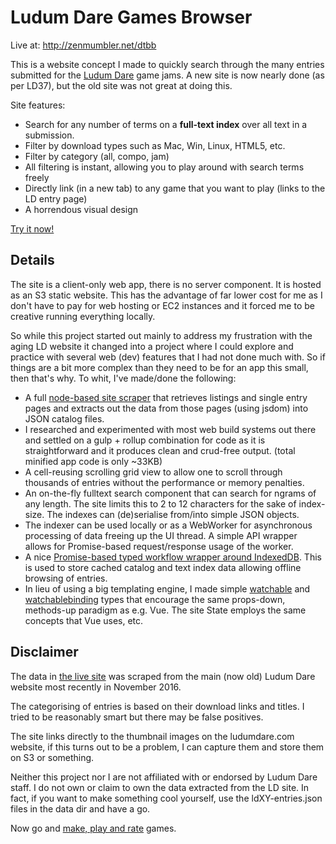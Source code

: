 Ludum Dare Games Browser
========================

Live at: http://zenmumbler.net/dtbb

This is a website concept I made to quickly search through the many entries submitted for
the [Ludum Dare][ld] game jams. A new site is now nearly done (as per LD37), but the old
site was not great at doing this.

Site features:

* Search for any number of terms on a __full-text index__ over all text in a submission.
* Filter by download types such as Mac, Win, Linux, HTML5, etc.
* Filter by category (all, compo, jam)
* All filtering is instant, allowing you to play around with search terms freely
* Directly link (in a new tab) to any game that you want to play (links to the LD entry page)
* A horrendous visual design

[Try it now!][dtbb]

Details
-------

The site is a client-only web app, there is no server component. It is hosted as an S3
static website. This has the advantage of far lower cost for me as I don't have to pay for
web hosting or EC2 instances and it forced me to be creative running everything locally.

So while this project started out mainly to address my frustration with the aging LD website
it changed into a project where I could explore and practice with several web (dev) features
that I had not done much with. So if things are a bit more complex than they need to be for
an app this small, then that's why. To whit, I've made/done the following:

- A full [node-based site scraper][scrape] that retrieves listings and single entry pages and
  extracts out the data from those pages (using jsdom) into JSON catalog files.
- I researched and experimented with most web build systems out there and settled on a
  gulp + rollup combination for code as it is straightforward and it produces clean and
  crud-free output. (total minified app code is only ~33KB)
- A cell-reusing scrolling grid view to allow one to scroll through thousands of entries
  without the performance or memory penalties.
- An on-the-fly fulltext search component that can search for ngrams of any length. The
  site limits this to 2 to 12 characters for the sake of index-size. The indexes can
  (de)serialise from/into simple JSON objects.
- The indexer can be used locally or as a WebWorker for asynchronous processing of data
  freeing up the UI thread. A simple API wrapper allows for Promise-based request/response
  usage of the worker.
- A nice [Promise-based typed workflow wrapper around IndexedDB][pdb]. This is used to store
  cached catalog and text index data allowing offline browsing of entries.
- In lieu of using a big templating engine, I made simple [watchable][ww] and
  [watchablebinding][wb] types that encourage the same props-down, methods-up paradigm as
  e.g. Vue. The site State employs the same concepts that Vue uses, etc.

Disclaimer
----------

The data in [the live site][dtbb] was scraped from the main (now old) Ludum Dare website
most recently in November 2016. 

The categorising of entries is based on their download links and titles. I tried to be
reasonably smart but there may be false positives.

The site links directly to the thumbnail images on the ludumdare.com website, if this turns
out to be a problem, I can capture them and store them on S3 or something.

Neither this project nor I are not affiliated with or endorsed by Ludum Dare staff. I do
not own or claim to own the data extracted from the LD site. In fact, if you want to make
something cool yourself, use the ldXY-entries.json files in the data dir and have a go.

Now go and [make, play and rate][ld] games.

[dtbb]: http://zenmumbler.net/dtbb/
[ld]: http://ludumdare.com/
[pdb]: https://github.com/zenmumbler/dtbb/blob/master/src/lib/promisedb.ts
[ww]: https://github.com/zenmumbler/dtbb/blob/master/src/lib/watchable.ts
[wb]: https://github.com/zenmumbler/dtbb/blob/master/src/app/watchablebinding.ts
[scrape]: https://github.com/zenmumbler/dtbb/tree/master/src/import
